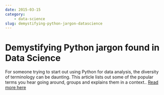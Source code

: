 ```yaml
---
date: 2015-03-15
category: 
    - data-science
slug: demystifying-python-jargon-datascience
---
```

# Demystifying Python jargon found in Data Science 
For someone trying to start out using Python for data analysis, the diversity of terminology can be daunting. This article lists out some of the popular terms you hear going around, groups and explains them in a context.. [Read more here](https://www.linkedin.com/pulse/demystifying-python-jargon-found-data-science-atma-b-mani/)